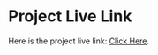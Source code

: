 # Project Live Link

Here is the project live link: [Click Here](https://github.com/facebook/create-react-app).

